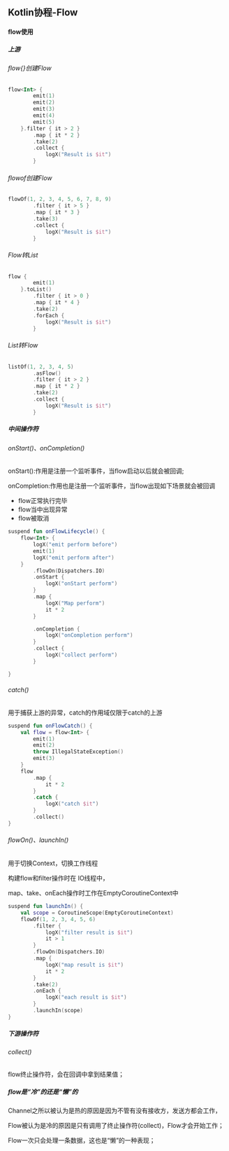## Kotlin协程-Flow

#### flow使用

##### 上游

###### flow{}创建Flow

```kotlin
flow<Int> {
        emit(1)
        emit(2)
        emit(3)
        emit(4)
        emit(5)
    }.filter { it > 2 }
        .map { it * 2 }
        .take(2)
        .collect {
            logX("Result is $it")
        }
```

###### flowof创建Flow

```kotlin
flowOf(1, 2, 3, 4, 5, 6, 7, 8, 9)
        .filter { it > 5 }
        .map { it * 3 }
        .take(3)
        .collect {
            logX("Result is $it")
        }
```

###### Flow转List

```kotlin
flow {
        emit(1)
    }.toList()
        .filter { it > 0 }
        .map { it * 4 }
        .take(2)
        .forEach {
            logX("Result is $it")
        }
```

###### List转Flow

```kotlin
listOf(1, 2, 3, 4, 5)
        .asFlow()
        .filter { it > 2 }
        .map { it * 2 }
        .take(2)
        .collect {
            logX("Result is $it")
        }
```

##### 中间操作符

###### onStart()、onCompletion()

onStart():作用是注册一个监听事件，当flow启动以后就会被回调;

onCompletion:作用也是注册一个监听事件，当flow出现如下场景就会被回调

- flow正常执行完毕
- flow当中出现异常
- flow被取消

```kotlin
suspend fun onFlowLifecycle() {
    flow<Int> {
        logX("emit perform before")
        emit(1)
        logX("emit perform after")
    }
        .flowOn(Dispatchers.IO)
        .onStart {
            logX("onStart perform")
        }
        .map {
            logX("Map perform")
            it * 2
        }

        .onCompletion {
            logX("onCompletion perform")
        }
        .collect {
            logX("collect perform")
        }

}
```

###### catch()

用于捕获上游的异常，catch的作用域仅限于catch的上游

```kotlin
suspend fun onFlowCatch() {
    val flow = flow<Int> {
        emit(1)
        emit(2)
        throw IllegalStateException()
        emit(3)
    }
    flow
        .map {
            it * 2
        }
        .catch {
            logX("catch $it")
        }
        .collect()
}
```

###### flowOn()、launchIn()

用于切换Context，切换工作线程

构建flow和filter操作时在 IO线程中，

map、take、onEach操作时工作在EmptyCoroutineContext中

```kotlin
suspend fun launchIn() {
    val scope = CoroutineScope(EmptyCoroutineContext)
    flowOf(1, 2, 3, 4, 5, 6)
        .filter {
            logX("filter result is $it")
            it > 1
        }
        .flowOn(Dispatchers.IO)
        .map {
            logX("map result is $it")
            it * 2
        }
        .take(2)
        .onEach {
            logX("each result is $it")
        }
        .launchIn(scope)
}
```

##### 下游操作符

###### collect()

flow终止操作符，会在回调中拿到结果值；

##### flow是“冷”的还是“懒”的

Channel之所以被认为是热的原因是因为不管有没有接收方，发送方都会工作，

Flow被认为是冷的原因是只有调用了终止操作符(collect)，Flow才会开始工作；

Flow一次只会处理一条数据，这也是“懒”的一种表现；
